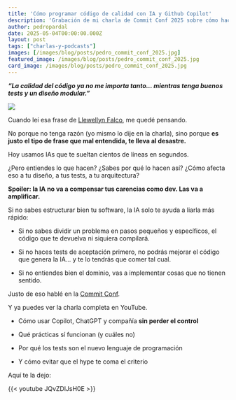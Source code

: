 ```yaml
---
title: 'Cómo programar código de calidad con IA y Github Copilot'
description: 'Grabación de mi charla de Commit Conf 2025 sobre cómo hacer TDD con IA para programar código de calidad.'
author: pedropardal
date: 2025-05-04T00:00:00.000Z
layout: post
tags: ["charlas-y-podcasts"]
images: [/images/blog/posts/pedro_commit_conf_2025.jpg]
featured_image: /images/blog/posts/pedro_commit_conf_2025.jpg
card_image: /images/blog/posts/pedro_commit_conf_2025.jpg
---
```


***“La calidad del código ya no me importa tanto… mientras tenga buenos tests y un diseño modular.”***

![](/images/blog/posts/tdd_con_ia_llewellyn_falco.png)

Cuando leí esa frase de [Llewellyn Falco](https://www.linkedin.com/in/llewellynfalco), me quedé pensando.

No porque no tenga razón (yo mismo lo dije en la charla), sino porque **es justo el tipo de frase que mal entendida, te lleva al desastre.**

Hoy usamos IAs que te sueltan cientos de líneas en segundos.

¿Pero entiendes lo que hacen? ¿Sabes por qué lo hacen así? ¿Cómo afecta eso a tu diseño, a tus tests, a tu arquitectura?

**Spoiler: la IA no va a compensar tus carencias como dev. Las va a amplificar.**

Si no sabes estructurar bien tu software, la IA solo te ayuda a liarla más rápido:

- Si no sabes dividir un problema en pasos pequeños y específicos, el código que te devuelva ni siquiera compilará.

- Si no haces tests de aceptación primero, no podrás mejorar el código que genera la IA… y te lo tendrás que comer tal cual.

- Si no entiendes bien el dominio, vas a implementar cosas que no tienen sentido.

Justo de eso hablé en la [Commit Conf](https://koliseo.com/commit/commit-conf-2025/agenda/1?selected=iUQYWRRY8UI2JF743P8k).

Y ya puedes ver la charla completa en YouTube.

- Cómo usar Copilot, ChatGPT y compañía **sin perder el control**

- Qué prácticas sí funcionan (y cuáles no)

- Por qué los tests son el nuevo lenguaje de programación

- Y cómo evitar que el hype te coma el criterio

Aquí te la dejo:

{{< youtube JQvZDlJsH0E >}}
